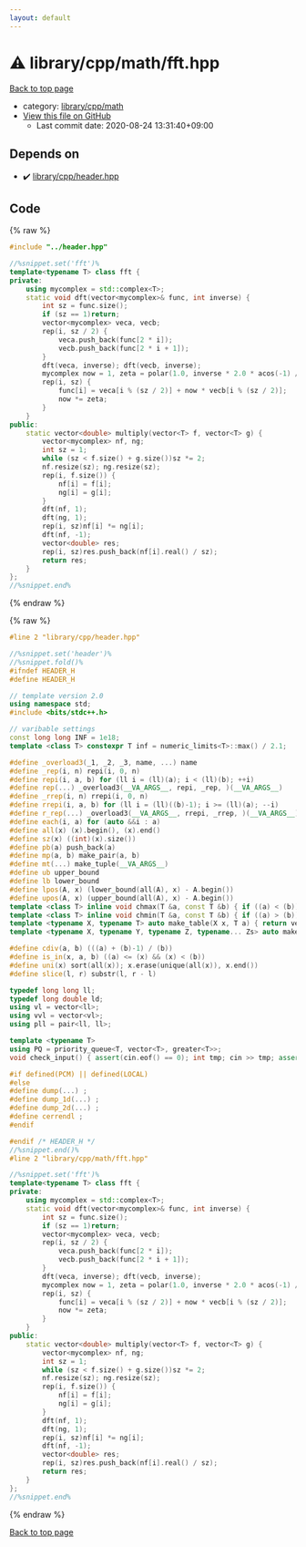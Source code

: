 ```yaml
---
layout: default
---
```


<!-- mathjax config similar to math.stackexchange -->
<script type="text/javascript" async
  src="https://cdnjs.cloudflare.com/ajax/libs/mathjax/2.7.5/MathJax.js?config=TeX-MML-AM_CHTML">
</script>
<script type="text/x-mathjax-config">
  MathJax.Hub.Config({
    TeX: { equationNumbers: { autoNumber: "AMS" }},
    tex2jax: {
      inlineMath: [ ['$','$'] ],
      processEscapes: true
    },
    "HTML-CSS": { matchFontHeight: false },
    displayAlign: "left",
    displayIndent: "2em"
  });
</script>

<script type="text/javascript" src="https://cdnjs.cloudflare.com/ajax/libs/jquery/3.4.1/jquery.min.js"></script>
<script src="https://cdn.jsdelivr.net/npm/jquery-balloon-js@1.1.2/jquery.balloon.min.js" integrity="sha256-ZEYs9VrgAeNuPvs15E39OsyOJaIkXEEt10fzxJ20+2I=" crossorigin="anonymous"></script>
<script type="text/javascript" src="../../../../assets/js/copy-button.js"></script>
<link rel="stylesheet" href="../../../../assets/css/copy-button.css" />


# :warning: library/cpp/math/fft.hpp

<a href="../../../../index.html">Back to top page</a>

* category: <a href="../../../../index.html#38e8a99339d0d505d14feb619e0537d8">library/cpp/math</a>
* <a href="{{ site.github.repository_url }}/blob/master/library/cpp/math/fft.hpp">View this file on GitHub</a>
    - Last commit date: 2020-08-24 13:31:40+09:00




## Depends on

* :heavy_check_mark: <a href="../header.hpp.html">library/cpp/header.hpp</a>


## Code

<a id="unbundled"></a>
{% raw %}
```cpp
#include "../header.hpp"

//%snippet.set('fft')%
template<typename T> class fft {
private:
    using mycomplex = std::complex<T>;
    static void dft(vector<mycomplex>& func, int inverse) {
        int sz = func.size();
        if (sz == 1)return;
        vector<mycomplex> veca, vecb;
        rep(i, sz / 2) {
            veca.push_back(func[2 * i]);
            vecb.push_back(func[2 * i + 1]);
        }
        dft(veca, inverse); dft(vecb, inverse);
        mycomplex now = 1, zeta = polar(1.0, inverse * 2.0 * acos(-1) / sz);
        rep(i, sz) {
            func[i] = veca[i % (sz / 2)] + now * vecb[i % (sz / 2)];
            now *= zeta;
        }
    }
public:
    static vector<double> multiply(vector<T> f, vector<T> g) {
        vector<mycomplex> nf, ng;
        int sz = 1;
        while (sz < f.size() + g.size())sz *= 2;
        nf.resize(sz); ng.resize(sz);
        rep(i, f.size()) {
            nf[i] = f[i];
            ng[i] = g[i];
        }
        dft(nf, 1);
        dft(ng, 1);
        rep(i, sz)nf[i] *= ng[i];
        dft(nf, -1);
        vector<double> res;
        rep(i, sz)res.push_back(nf[i].real() / sz);
        return res;
    }
};
//%snippet.end%

```
{% endraw %}

<a id="bundled"></a>
{% raw %}
```cpp
#line 2 "library/cpp/header.hpp"

//%snippet.set('header')%
//%snippet.fold()%
#ifndef HEADER_H
#define HEADER_H

// template version 2.0
using namespace std;
#include <bits/stdc++.h>

// varibable settings
const long long INF = 1e18;
template <class T> constexpr T inf = numeric_limits<T>::max() / 2.1;

#define _overload3(_1, _2, _3, name, ...) name
#define _rep(i, n) repi(i, 0, n)
#define repi(i, a, b) for (ll i = (ll)(a); i < (ll)(b); ++i)
#define rep(...) _overload3(__VA_ARGS__, repi, _rep, )(__VA_ARGS__)
#define _rrep(i, n) rrepi(i, 0, n)
#define rrepi(i, a, b) for (ll i = (ll)((b)-1); i >= (ll)(a); --i)
#define r_rep(...) _overload3(__VA_ARGS__, rrepi, _rrep, )(__VA_ARGS__)
#define each(i, a) for (auto &&i : a)
#define all(x) (x).begin(), (x).end()
#define sz(x) ((int)(x).size())
#define pb(a) push_back(a)
#define mp(a, b) make_pair(a, b)
#define mt(...) make_tuple(__VA_ARGS__)
#define ub upper_bound
#define lb lower_bound
#define lpos(A, x) (lower_bound(all(A), x) - A.begin())
#define upos(A, x) (upper_bound(all(A), x) - A.begin())
template <class T> inline void chmax(T &a, const T &b) { if ((a) < (b)) (a) = (b); }
template <class T> inline void chmin(T &a, const T &b) { if ((a) > (b)) (a) = (b); }
template <typename X, typename T> auto make_table(X x, T a) { return vector<T>(x, a); }
template <typename X, typename Y, typename Z, typename... Zs> auto make_table(X x, Y y, Z z, Zs... zs) { auto cont = make_table(y, z, zs...); return vector<decltype(cont)>(x, cont); }

#define cdiv(a, b) (((a) + (b)-1) / (b))
#define is_in(x, a, b) ((a) <= (x) && (x) < (b))
#define uni(x) sort(all(x)); x.erase(unique(all(x)), x.end())
#define slice(l, r) substr(l, r - l)

typedef long long ll;
typedef long double ld;
using vl = vector<ll>;
using vvl = vector<vl>;
using pll = pair<ll, ll>;

template <typename T>
using PQ = priority_queue<T, vector<T>, greater<T>>;
void check_input() { assert(cin.eof() == 0); int tmp; cin >> tmp; assert(cin.eof() == 1); }

#if defined(PCM) || defined(LOCAL)
#else
#define dump(...) ;
#define dump_1d(...) ;
#define dump_2d(...) ;
#define cerrendl ;
#endif

#endif /* HEADER_H */
//%snippet.end()%
#line 2 "library/cpp/math/fft.hpp"

//%snippet.set('fft')%
template<typename T> class fft {
private:
    using mycomplex = std::complex<T>;
    static void dft(vector<mycomplex>& func, int inverse) {
        int sz = func.size();
        if (sz == 1)return;
        vector<mycomplex> veca, vecb;
        rep(i, sz / 2) {
            veca.push_back(func[2 * i]);
            vecb.push_back(func[2 * i + 1]);
        }
        dft(veca, inverse); dft(vecb, inverse);
        mycomplex now = 1, zeta = polar(1.0, inverse * 2.0 * acos(-1) / sz);
        rep(i, sz) {
            func[i] = veca[i % (sz / 2)] + now * vecb[i % (sz / 2)];
            now *= zeta;
        }
    }
public:
    static vector<double> multiply(vector<T> f, vector<T> g) {
        vector<mycomplex> nf, ng;
        int sz = 1;
        while (sz < f.size() + g.size())sz *= 2;
        nf.resize(sz); ng.resize(sz);
        rep(i, f.size()) {
            nf[i] = f[i];
            ng[i] = g[i];
        }
        dft(nf, 1);
        dft(ng, 1);
        rep(i, sz)nf[i] *= ng[i];
        dft(nf, -1);
        vector<double> res;
        rep(i, sz)res.push_back(nf[i].real() / sz);
        return res;
    }
};
//%snippet.end%

```
{% endraw %}

<a href="../../../../index.html">Back to top page</a>

